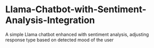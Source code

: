 # Llama-Chatbot-with-Sentiment-Analysis-Integration
A simple Llama chatbot enhanced with sentiment analysis, adjusting response type based on detected mood of the user
